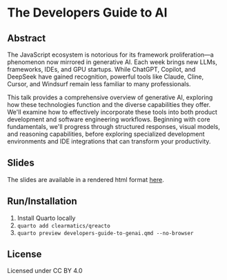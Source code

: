 # The Developers Guide to AI

## Abstract
The JavaScript ecosystem is notorious for its framework proliferation—a phenomenon now mirrored in generative AI. Each week brings new LLMs, frameworks, IDEs, and GPU startups. While ChatGPT, Copilot, and DeepSeek have gained recognition, powerful tools like Claude, Cline, Cursor, and Windsurf remain less familiar to many professionals.

This talk provides a comprehensive overview of generative AI, exploring how these technologies function and the diverse capabilities they offer. We'll examine how to effectively incorporate these tools into both product development and software engineering workflows. Beginning with core fundamentals, we'll progress through structured responses, visual models, and reasoning capabilities, before exploring specialized development environments and IDE integrations that can transform your productivity.

## Slides
The slides are available in a rendered html format [here](_site/developers-guide-to-genai.html).

## Run/Installation

1. Install Quarto locally
2. `quarto add clearmatics/qreacto`
3. `quarto preview developers-guide-to-genai.qmd --no-browser`

## License
Licensed under CC BY 4.0
